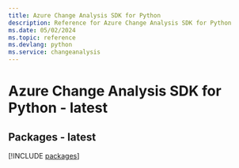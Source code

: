 ```yaml
---
title: Azure Change Analysis SDK for Python
description: Reference for Azure Change Analysis SDK for Python
ms.date: 05/02/2024
ms.topic: reference
ms.devlang: python
ms.service: changeanalysis
---
```

# Azure Change Analysis SDK for Python - latest
## Packages - latest
[!INCLUDE [packages](change-analysis-index.md)]